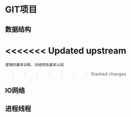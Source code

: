# GIT项目

## 数据结构
<<<<<<< Updated upstream
=======
    逻辑的基本训练，对结构有基本认知
>>>>>>> Stashed changes

## IO网络
    
## 进程线程